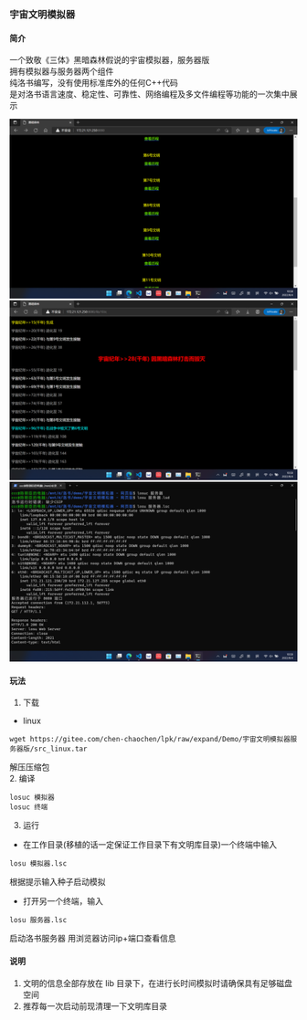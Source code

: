 ### 宇宙文明模拟器
#### 简介
一个致敬《三体》黑暗森林假说的宇宙模拟器，服务器版<br>
拥有模拟器与服务器两个组件<br>
纯洛书编写，没有使用标准库外的任何C++代码<br>
是对洛书语言速度、稳定性、可靠性、网络编程及多文件编程等功能的一次集中展示<br>

![输入图片说明](%E9%BB%91%E6%9A%97%E6%A3%AE%E6%9E%97%E6%88%AA%E5%9B%BE.png)
![输入图片说明](%E9%BB%91%E6%9A%97%E6%A3%AE%E6%9E%97%E6%88%AA%E5%9B%BE2.png)
![输入图片说明](%E9%BB%91%E6%9A%97%E6%A3%AE%E6%9E%97%E6%9C%8D%E5%8A%A1%E5%99%A8.png)
#### 玩法
1. 下载
+ linux 

```
wget https://gitee.com/chen-chaochen/lpk/raw/expand/Demo/宇宙文明模拟器服务器版/src_linux.tar
```
解压压缩包<br>
2. 编译

```
losuc 模拟器
losuc 终端
```
3. 运行
+ 在工作目录(移植的话一定保证工作目录下有文明库目录)一个终端中输入

```
losu 模拟器.lsc
```
根据提示输入种子启动模拟

+ 打开另一个终端，输入

```
losu 服务器.lsc
```
启动洛书服务器
用浏览器访问ip+端口查看信息

#### 说明
1. 文明的信息全部存放在 lib 目录下，在进行长时间模拟时请确保具有足够磁盘空间
2. 推荐每一次启动前现清理一下文明库目录